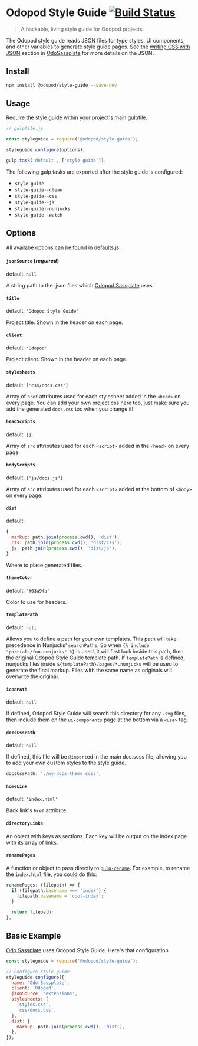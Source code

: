 # Odopod Style Guide [![Build Status](https://travis-ci.org/odopod/style-guide.svg?branch=master)](https://travis-ci.org/odopod/style-guide)

> A hackable, living style guide for Odopod projects.

The Odopod style guide reads JSON files for type styles, UI components, and other variables to generate style guide pages. See the [writing CSS with JSON](https://github.com/odopod/code-library/blob/master/packages/odo-sassplate/README.md#writing-css-with-json) section in [OdoSassplate][sassplate] for more details on the JSON.

## Install

```bash
npm install @odopod/style-guide --save-dev
```

## Usage

Require the style guide within your project's main gulpfile.

```javascript
// gulpfile.js

const styleguide = require('@odopod/style-guide');

styleguide.configure(options);

gulp.task('default', ['style-guide']);
```

The following gulp tasks are exported after the style guide is configured:

* `style-guide`
* `style-guide--clean`
* `style-guide--css`
* `style-guide--js`
* `style-guide--nunjucks`
* `style-guide--watch`

## Options

All availabe options can be found in [defaults.js](defaults.js).

#### `jsonSource` [_required_]

default: `null`

A string path to the .json files which [Odopod Sassplate][sassplate] uses.

#### `title`

default: `'Odopod Style Guide'`

Project title. Shown in the header on each page.

#### `client`

default: `'Odopod'`

Project client. Shown in the header on each page.

#### `stylesheets`

default: `['css/docs.css']`

Array of `href` attributes used for each stylesheet added in the `<head>` on every page. You can add your own project css here too, just make sure you add the generated `docs.css` too when you change it!

#### `headScripts`

default: `[]`

Array of `src` attributes used for each `<script>` added in the `<head>` on every page.

#### `bodyScripts`

default: `['js/docs.js']`

Array of `src` attributes used for each `<script>` added at the bottom of `<body>` on every page.

#### `dist`

default:
```js
{
  markup: path.join(process.cwd(), 'dist'),
  css: path.join(process.cwd(), 'dist/css'),
  js: path.join(process.cwd(), 'dist/js'),
}
```

Where to place generated files.

#### `themeColor`

default: `'#03a9fa'`

Color to use for headers.

#### `templatePath`

default: `null`

Allows you to define a path for your own templates. This path will take precedence in Nunjucks' `searchPaths`. So when `{% include "partials/foo.nunjucks" %}` is used, it will first look inside this path, then the original Odopod Style Guide template path. If `templatePath` is defined, nunjucks files inside `${templatePath}/pages/*.nunjucks` will be used to generate the final markup. Files with the same name as originals will overwrite the original.

#### `iconPath`

default: `null`

If defined, Odopod Style Guide will search this directory for any `.svg` files, then include them on the `ui-components` page at the bottom via a `<use>` tag.

#### `docsCssPath`

default: `null`

If defined, this file will be `@import`ed in the main doc.scss file, allowing you to add your own custom styles to the style guide.

```js
docsCssPath: './my-docs-theme.scss',
```

#### `homeLink`

default: `'index.html'`

Back link's `href` attribute.

#### `directoryLinks`

An object with keys as sections. Each key will be output on the index page with its array of links.

#### `renamePages`

A function or object to pass directly to [`gulp-rename`](https://github.com/hparra/gulp-rename). For example, to rename the `index.html` file, you could do this:

```js
renamePages: (filepath) => {
  if (filepath.basename === 'index') {
    filepath.basename = 'cool-index';
  }

  return filepath;
},
```

## Basic Example

[Odo Sassplate][sassplate] uses Odopod Style Guide. Here's that configuration.

```js
const styleguide = require('@odopod/style-guide');

// Configure style guide
styleguide.configure({
  name: 'Odo Sassplate',
  client: 'Odopod',
  jsonSource: 'extensions',
  stylesheets: [
    'styles.css',
    'css/docs.css',
  ],
  dist: {
    markup: path.join(process.cwd(), 'dist'),
  },
});
```

[sassplate]: https://github.com/odopod/code-library/tree/master/packages/odo-sassplate
